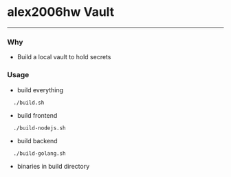 # alex2006hw Vault
--------------------

### Why
- Build a local vault to hold secrets

### Usage

- build everything
```
  ./build.sh
```

- build frontend
```
  ./build-nodejs.sh
```

- build backend
```
  ./build-golang.sh
```

- binaries in build directory
